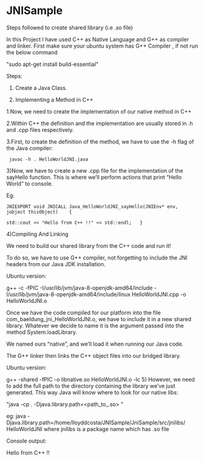 # JNISample
Steps followed to create shared library (i.e .so file)

In this Project I have used C++ as Native Language and  G++ as compiler and linker.
First make sure your ubuntu system has G++ Compiler , if not run the below command

"sudo apt-get install build-essential"

Steps:
1) Create a Java Class.

2) Implementing a Method in C++

  1.Now, we need to create the implementation of our native method in C++
  
  2.Within C++ the definition and the implementation are usually stored in .h and .cpp files respectively.
  
  3.First, to create the definition of the method, we have to use the -h flag of the Java compiler:
  
     javac -h . HelloWorldJNI.java
     
3)Now, we have to create a new .cpp file for the implementation of the sayHello function. This is where we’ll perform actions that print “Hello World” to console.

 Eg:
 
    JNIEXPORT void JNICALL Java_HelloWorldJNI_sayHello(JNIEnv* env, jobject thisObject)    {
  
    std::cout << "Hello from C++ !!" << std::endl;   }

4)Compiling And Linking

We need to build our shared library from the C++ code and run it!

To do so, we have to use G++ compiler, not forgetting to include the JNI headers from our Java JDK installation.

Ubuntu version:

g++ -c -fPIC -I/usr/lib/jvm/java-8-openjdk-amd64/include -I/usr/lib/jvm/java-8-openjdk-amd64/include/linux HelloWorldJNI.cpp -o HelloWorldJNI.o


Once we have the code compiled for our platform into the file com_baeldung_jni_HelloWorldJNI.o, we have to include it in a new shared library. Whatever we decide to name it is the argument passed into the method System.loadLibrary.

We named ours “native”, and we’ll load it when running our Java code.

The G++ linker then links the C++ object files into our bridged library.

Ubuntu version:

g++ -shared -fPIC -o libnative.so HelloWorldJNI.o -lc
5)
However, we need to add the full path to the directory containing the library we’ve just generated. This way Java will know where to look for our native libs:

"java -cp . -Djava.library.path=<path_to_.so> <class name>"
  
  eg: java -Djava.library.path=/home/lloyddcosta/JNISample/JniSample/src/jnilibs/ HelloWorldJNI where jnilibs is a package name which has .so file
 


Console output:

Hello from C++ !!

 
